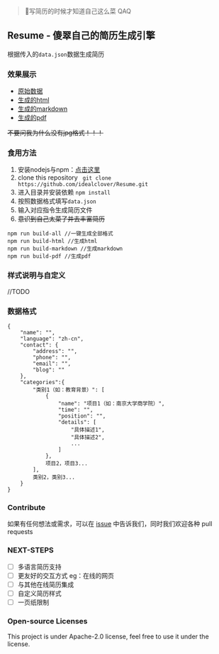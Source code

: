 > 🤣写简历的时候才知道自己这么菜 QAQ

## Resume - 傻翠自己的简历生成引擎

根据传入的```data.json```数据生成简历

### 效果展示

* [原始数据](https://github.com/idealclover/Resume/blob/master/data.json)
* [生成的html](https://github.com/idealclover/Resume/blob/master/examples/resume.html)
* [生成的markdown](https://github.com/idealclover/Resume/blob/master/examples/resume.md)
* [生成的pdf](https://github.com/idealclover/Resume/blob/master/examples/resume.pdf)

~~不要问我为什么没有jpg格式！！！~~

### 食用方法

1. 安装nodejs与npm：[点击这里](http://nodejs.cn/download/)
2. clone this repository ``` git clone https://github.com/idealclover/Resume.git```
3. 进入目录并安装依赖 ```npm install```
4. 按照数据格式填写```data.json```
5. 输入对应指令生成简历文件
6. ~~意识到自己太菜了并去丰富简历~~

```
npm run build-all //一键生成全部格式
npm run build-html //生成html
npm run build-markdown //生成markdown
npm run build-pdf //生成pdf
```

### 样式说明与自定义

//TODO

### 数据格式

```
{
    "name": "",
    "language": "zh-cn",
    "contact": {
        "address": "",
        "phone": "",
        "email": "",
        "blog": ""
    },
    "categories":{
        "类别1（如：教育背景）": [
            {
                "name": "项目1（如：南京大学商学院）",
                "time": "",
                "position": "",
                "details": [
                    "具体描述1",
                    "具体描述2",
                    ...
                ]
            },
            项目2，项目3...
        ],
        类别2，类别3...
    }
}
```

### Contribute

如果有任何想法或需求，可以在 [issue](https://github.com/idealclover/Resume/issues) 中告诉我们，同时我们欢迎各种 pull requests

### NEXT-STEPS

- [ ] 多语言简历支持
- [ ] 更友好的交互方式 eg：在线的网页
- [ ] 与其他在线简历集成
- [ ] 自定义简历样式
- [ ] 一页纸限制

### Open-source Licenses

This project is under Apache-2.0 license, feel free to use it under the license.
